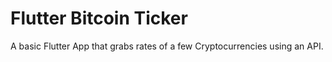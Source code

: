 # Flutter Bitcoin Ticker

A basic Flutter App that grabs rates of a few Cryptocurrencies using an API.
